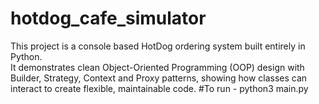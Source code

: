 # hotdog_cafe_simulator
This project is a console based HotDog ordering system built entirely in Python.  
It demonstrates clean Object-Oriented Programming (OOP) design with Builder, Strategy, Context and Proxy patterns, showing how classes can interact to create flexible, maintainable code.
#To run -
python3 main.py
